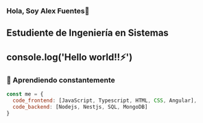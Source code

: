 ### Hola, Soy Alex Fuentes👋

## Estudiente de Ingeniería en Sistemas

## console.log('Hello world!!⚡')


### 🌱 Aprendiendo constantemente
```javascript
const me = {
  code_frontend: [JavaScript, Typescript, HTML, CSS, Angular],
  code_backend: [Nodejs, Nestjs, SQL, MongoDB]
}
```


<!--
**AlexxFuentes/AlexxFuentes** is a ✨ _special_ ✨ repository because its `README.md` (this file) appears on your GitHub profile.

Here are some ideas to get you started:

- 🔭 I’m currently working on ...
- 🌱 I’m currently learning ...
- 👯 I’m looking to collaborate on ...
- 🤔 I’m looking for help with ...
- 💬 Ask me about ...
- 📫 How to reach me: ...
- 😄 Pronouns: ...
- ⚡ Fun fact: ...
-->
